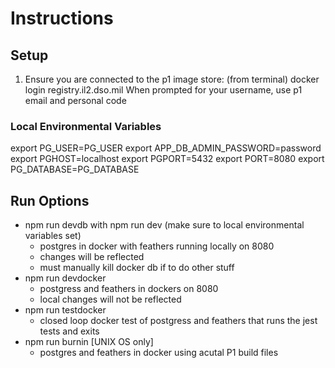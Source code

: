 # Instructions

## Setup
1. Ensure you are connected to the p1 image store: (from terminal)
docker login registry.il2.dso.mil
When prompted for your username, use p1 email and personal code

### Local Environmental Variables
export PG_USER=PG_USER
export APP_DB_ADMIN_PASSWORD=password
export PGHOST=localhost
export PGPORT=5432
export PORT=8080
export PG_DATABASE=PG_DATABASE

## Run Options
- npm run devdb with npm run dev (make sure to local environmental variables set)
  - postgres in docker with feathers running locally on 8080
  - changes will be reflected
  - must manually kill docker db if to do other stuff
- npm run devdocker
  - postgress and feathers in dockers on 8080
  - local changes will not be reflected
- npm run testdocker
  - closed loop docker test of postgress and feathers that runs the jest tests and exits
- npm run burnin [UNIX OS only]
  - postgres and feathers in docker using acutal P1 build files